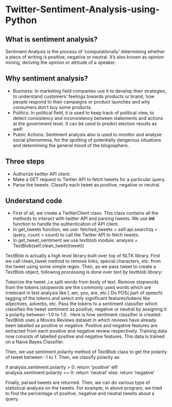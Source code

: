 # Twitter-Sentiment-Analysis-using-Python
## What is sentiment analysis?
Sentiment Analysis is the process of ‘computationally’ determining whether a piece of writing is positive, negative or neutral. It’s also known as opinion mining, deriving the opinion or attitude of a speaker.

## Why sentiment analysis?
* Business: In marketing field companies use it to develop their strategies, to understand customers’ feelings towards products or brand, how people respond to their campaigns or product launches and why consumers don’t buy some products.
* Politics: In political field, it is used to keep track of political view, to detect consistency and inconsistency between statements and actions at the government level. It can be used to predict election results as well!
* Public Actions: Sentiment analysis also is used to monitor and analyse social phenomena, for the spotting of potentially dangerous situations and determining the general mood of the blogosphere.

## Three steps
* Authorize twitter API client.
* Make a GET request to Twitter API to fetch tweets for a particular query.
* Parse the tweets. Classify each tweet as positive, negative or neutral.

## Understand code
* First of all, we create a TwitterClient class. This class contains all the methods to interact with twitter API and parsing tweets. We use __int__ function to handle the authentication of API client.
* In get_tweets function, we use:
fetched_tweets = self.api.search(q = query, count = count)
to call the Twitter API to fetch tweets.
* In get_tweet_sentiment we use textblob module.
analysis = TextBlob(self.clean_tweet(tweet))

TextBlob is actually a high level library built over top of NLTK library. First we call clean_tweet method to remove links, special characters, etc. from the tweet using some simple regex.
Then, as we pass tweet to create a TextBlob object, following processing is done over text by textblob library:

Tokenize the tweet ,i.e split words from body of text.
    Remove stopwords from the tokens.(stopwords are the commonly used words which are irrelevant in text analysis like I, am, you, are, etc.)
    Do POS( part of speech) tagging of the tokens and select only significant features/tokens like adjectives, adverbs, etc.
    Pass the tokens to a sentiment classifier which classifies the tweet sentiment as positive, negative or neutral by assigning it a polarity between -1.0 to 1.0 .
Here is how sentiment classifier is created:
TextBlob uses a Movies Reviews dataset in which reviews have already been labelled as positive or negative.
    Positive and negative features are extracted from each positive and negative review respectively.
    Training data now consists of labelled positive and negative features. This data is trained on a Naive Bayes Classifier.

Then, we use sentiment.polarity method of TextBlob class to get the polarity of tweet between -1 to 1.
Then, we classify polarity as:

if analysis.sentiment.polarity > 0:
       return 'positive'
elif analysis.sentiment.polarity == 0:
       return 'neutral'
else:
       return 'negative'
       
Finally, parsed tweets are returned. Then, we can do various type of statistical analysis on the tweets. For example, in above program, we tried to find the percentage of positive, negative and neutral tweets about a query.       


    


